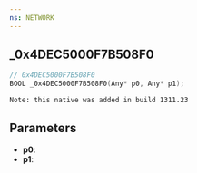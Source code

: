 ```yaml
---
ns: NETWORK
---
```

## _0x4DEC5000F7B508F0

```c
// 0x4DEC5000F7B508F0
BOOL _0x4DEC5000F7B508F0(Any* p0, Any* p1);
```

```
Note: this native was added in build 1311.23
```

## Parameters
* **p0**:
* **p1**:
